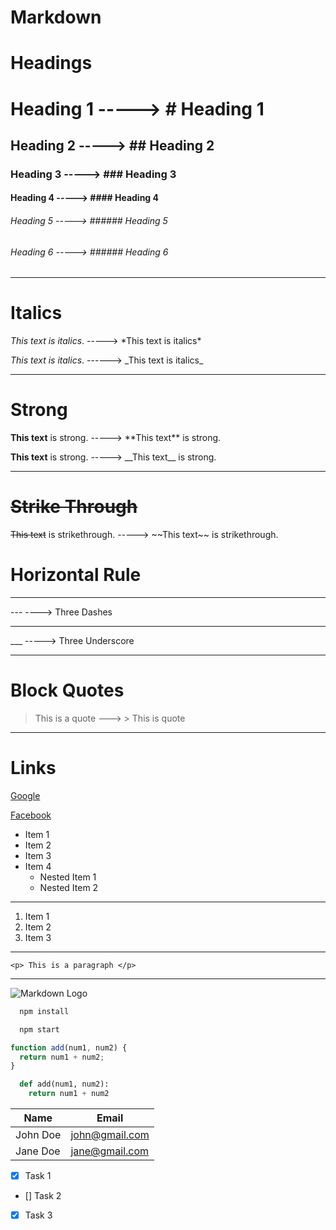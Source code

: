 # Markdown

<!-- Headings -->

# Headings

# Heading 1 -----> \# Heading 1

## Heading 2 -----> \## Heading 2

### Heading 3 -----> \### Heading 3

#### Heading 4 -----> \#### Heading 4

###### Heading 5 -----> \###### Heading 5

###### Heading 6 -----> \###### Heading 6

---

<!-- Italics -->

# Italics

_This text is italics_. -----> \*This text is italics\*

_This text is italics_. ------> \_This text is italics\_

---

<!-- Strong -->

# Strong

**This text** is strong. -----> \*\*This text\*\* is strong.

**This text** is strong. -----> \_\_This text\_\_ is strong.

---

<!-- Strike Through -->

# ~~Strike Through~~

~~This text~~ is strikethrough. -----> \~~This text~~ is strikethrough.

<!-- Horizontal Rule -->

# Horizontal Rule

---

\--- ----> Three Dashes

---

\_\_\_ -----> Three Underscore

---

<!-- Blockquote -->

# Block Quotes

> This is a quote ---> \> This is quote

---

<!-- Links -->

# Links

[Google](www.google.com "Google Website")

[Facebook](https://www.facebook.com/)

<!-- UL -->

- Item 1
- Item 2
- Item 3
- Item 4
  - Nested Item 1
  - Nested Item 2

---

<!-- OL -->

1. Item 1
2. Item 2
3. Item 3

---

<!-- Inline Code Block -->

`<p> This is a paragraph </p>`

---

<!--Images -->

![Markdown Logo](https://markdown-here.com/img/icon256.png)

<!-- Github Markdown -->

 <!-- Github Markdown -->

<!-- Code Blocks -->

```bash
  npm install

  npm start
```

```javascript
function add(num1, num2) {
  return num1 + num2;
}
```

```python
  def add(num1, num2):
    return num1 + num2
```

<!-- Tables -->

| Name     | Email          |
| -------- | -------------- |
| John Doe | john@gmail.com |
| Jane Doe | jane@gmail.com |

<!-- Task List -->

- [x] Task 1
- [] Task 2
- [x] Task 3
